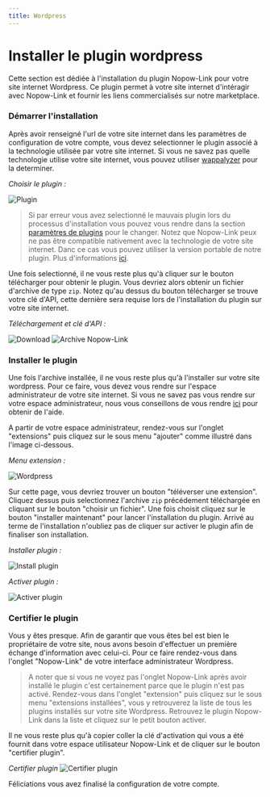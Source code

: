 ```yaml
---
title: Wordpress
---
```


# Installer le plugin wordpress

Cette section est dédiée à l'installation du plugin Nopow-Link pour votre site internet Wordpress. Ce plugin permet à votre site internet d'intéragir avec Nopow-Link et fournir les liens commercialisés sur notre marketplace.

### Démarrer l'installation

Après avoir renseigné l'url de votre site internet dans les paramètres de configuration de votre compte, vous devez selectionner le plugin associé à la technologie utilisée par votre site internet. Si vous ne savez pas quelle technologie utilise votre site internet, vous pouvez utiliser [wappalyzer](https://www.wappalyzer.com/) pour la determiner.

*Choisir le plugin :*

![Plugin](https://i.imgur.com/0YdDCcM.png)


> Si par erreur vous avez selectionné le mauvais plugin lors du processus d'installation vous pouvez vous rendre dans la section [paramètres de plugins](https://www.nopow-link.com/fr/app/plugins/) pour le changer. Notez que Nopow-Link peux ne pas être compatible nativement avec la technologie de votre site internet. Danc ce cas vous pouvez utiliser la version portable de notre plugin. Plus d'informations [ici](../version_portable.md).

Une fois selectionné, il ne vous reste plus qu'à cliquer sur le bouton télécharger pour obtenir le plugin. Vous devriez alors obtenir un fichier d'archive de type `zip`. Notez qu'au dessus du bouton télécharger se trouve votre clé d'API, cette dernière sera requise lors de l'installation du plugin sur votre site internet.

*Téléchargement et clé d'API :*

![Download](https://i.imgur.com/3XOJLyK.png)
![Archive Nopow-Link](https://i.imgur.com/uk4vKW8.png)


### Installer le plugin

Une fois l'archive installée, il ne vous reste plus qu'à l'installer sur votre site wordpress. Pour ce faire, vous devez vous rendre sur l'espace administrateur de votre site internet. Si vous ne savez pas vous rendre sur votre espace administrateur, nous vous conseillons de vous rendre [ici](https://web-tutos.com/comment-se-connecter-a-ladmin-wordpress/) pour obtenir de l'aide.

A partir de votre espace administrateur, rendez-vous sur l'onglet "extensions" puis cliquez sur le sous menu "ajouter" comme illustré dans l'image ci-dessous.

*Menu extension :*

![Wordpress](https://i.imgur.com/bzYdxly.png)


Sur cette page, vous devriez trouver un bouton "téléverser une extension". Cliquez dessus puis selectionnez l'archive `zip` précédement téléchargée en cliquant sur le bouton "choisir un fichier". Une fois choisit cliquez sur le bouton "installer maintenant" pour lancer l'installation du plugin. Arrivé au terme de l'installation n'oubliez pas de cliquer sur activer le plugin afin de finaliser son installation.

*Installer plugin :*

![Install plugin](https://i.imgur.com/RSUpQ9x.png)

*Activer plugin :*

![Activer plugin](https://i.imgur.com/E2T7d38.png)


### Certifier le plugin

Vous y êtes presque. Afin de garantir que vous êtes bel est bien le propriétaire de votre site, nous avons besoin d'effectuer un première échange d'information avec celui-ci. Pour ce faire rendez-vous dans l'onglet "Nopow-Link" de votre interface administrateur Wordpress.

> A noter que si vous ne voyez pas l'onglet Nopow-Link après avoir installé le plugin c'est certainement parce que le plugin n'est pas activé. Rendez-vous dans l'onglet "extension" puis cliquez sur le sous menu "extensions installées", vous y retrouverez la liste de tous les plugins installés sur votre site Wordpress. Retrouvez le plugin Nopow-Link dans la liste et cliquez sur le petit bouton activer.

Il ne vous reste plus qu'à copier coller la clé d'activation qui vous a été fournit dans votre espace utilisateur Nopow-Link et de cliquer sur le bouton "certifier plugin".

*Certifier plugin*
![Certifier plugin](https://i.imgur.com/i1nLJg9.png)


Féliciations vous avez finalisé la configuration de votre compte.
